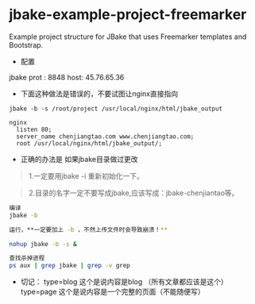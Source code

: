 jbake-example-project-freemarker
========================

Example project structure for JBake that uses Freemarker templates and Bootstrap.

* 配置

jbake prot :
8848
host:
45.76.65.36



* 下面这种做法是错误的，不要试图让nginx直接指向

```ssh
jbake -b -s /root/project /usr/local/nginx/html/jbake_output

nginx
  listen 80;
  server_name chenjiangtao.com www.chenjiangtao.com;
  root /usr/local/nginx/html/jbake_output/;

```

* 正确的办法是
如果jbake目录做过更改
> 1.一定要用jbake -i 重新初始化一下。

> 2.目录的名字一定不要写成jbake,应该写成：jbake-chenjiantao等。



```sh
编译
jbake -b

运行，**一定要加上 -b ，不然上传文件时会导致崩溃！**

nohup jbake -b -s & 

查找杀掉进程
ps aux | grep jbake | grep -v grep


```

- 切记：
type=blog 这个是说内容是blog （所有文章都应该是这个）
type=page 这个是说内容是一个完整的页面（不能随便写）


